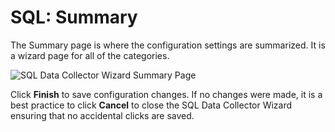 # SQL: Summary

The Summary page is where the configuration settings are summarized. It is a wizard page for all of
the categories.

![SQL Data Collector Wizard Summary Page](/img/versioned_docs/accessanalyzer_11.6/accessanalyzer/admin/datacollector/adinventory/summary.webp)

Click **Finish** to save configuration changes. If no changes were made, it is a best practice to
click **Cancel** to close the SQL Data Collector Wizard ensuring that no accidental clicks are
saved.
